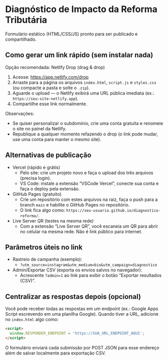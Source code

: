 # Diagnóstico de Impacto da Reforma Tributária

Formulário estático (HTML/CSS/JS) pronto para ser publicado e compartilhado.

## Como gerar um link rápido (sem instalar nada)

Opção recomendada: Netlify Drop (drag & drop)
1. Acesse: https://app.netlify.com/drop
2. Arraste para a página os arquivos `index.html`, `script.js` e `styles.css` (ou compacte a pasta e solte o `.zip`).
3. Aguarde o upload — o Netlify exibirá uma URL pública imediata (ex.: `https://seu-site-netlify.app`).
4. Compartilhe esse link normalmente.

Observações:
- Se quiser personalizar o subdomínio, crie uma conta gratuita e renomeie o site no painel da Netlify.
- Republique a qualquer momento refazendo o drop (o link pode mudar, use uma conta para manter o mesmo site).

## Alternativas de publicação

- Vercel (rápido e grátis)
  - Pelo site: crie um projeto novo e faça o upload dos três arquivos (precisa login).
  - VS Code: instale a extensão “VSCode Vercel”, conecte sua conta e faça o deploy pela extensão.
- GitHub Pages (gratuito)
  - Crie um repositório com estes arquivos na raiz, faça o push para a branch `main` e habilite o GitHub Pages no repositório.
  - O link fica algo como: `https://seu-usuario.github.io/diagnostico-reforma/`.
- Live Server QR (testes na mesma rede)
  - Com a extensão “Live Server QR”, você escaneia um QR para abrir no celular na mesma rede. Não é link público para internet.

## Parâmetros úteis no link

- Rastreio de campanha (exemplo):
  - `?utm_source=instagram&utm_medium=bio&utm_campaign=diagnostico`
- Admin/Exportar CSV (exporta os envios salvos no navegador):
  - Acrescente `?admin=1` ao link para exibir o botão “Exportar resultados (CSV)”.

## Centralizar as respostas depois (opcional)

Você pode receber todas as respostas em um endpoint (ex.: Google Apps Script escrevendo em uma planilha Google). Quando tiver a URL, adicione no `index.html` algo como:

```html
<script>
  window.RESPONDER_ENDPOINT = 'https://SUA_URL_ENDPOINT_AQUI';
</script>
```

O formulário enviará cada submissão por POST JSON para esse endereço além de salvar localmente para exportação CSV.